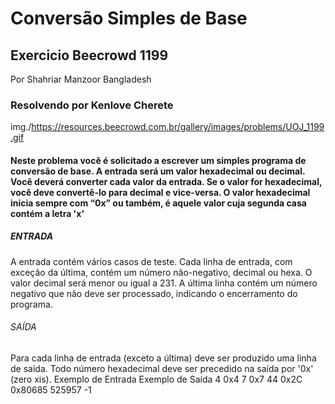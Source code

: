 # Conversão Simples de Base

## Exercicio Beecrowd 1199

Por Shahriar Manzoor  Bangladesh

### Resolvendo por Kenlove Cherete

img./<https://resources.beecrowd.com.br/gallery/images/problems/UOJ_1199.gif>

#### Neste problema você é solicitado a escrever um simples programa de conversão de base. A entrada será um valor hexadecimal ou decimal. Você deverá converter cada valor da entrada. Se o valor for hexadecimal, você deve convertê-lo para decimal e vice-versa. O valor hexadecimal inicia sempre com “0x” ou também, é aquele valor cuja segunda casa contém a letra 'x'

##### ENTRADA

A entrada contém vários casos de teste. Cada linha de entrada, com exceção da última, contém um número não-negativo, decimal ou hexa. O valor decimal será menor ou igual a 231. A última linha contém um número negativo que não deve ser processado, indicando o encerramento do programa.

###### SAÍDA

Para cada linha de entrada (exceto a última) deve ser produzido uma linha de saída. Todo número hexadecimal deve ser precedido na saída por '0x' (zero xis).
Exemplo de Entrada                                    Exemplo de Saída
      4                                               0x4
      7                                               0x7
      44                                              0x2C
      0x80685                                         525957
      -1
